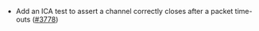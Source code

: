 - Add an ICA test to assert a channel correctly closes after a packet time-outs
  ([\#3778](https://github.com/informalsystems/hermes/issues/3778))